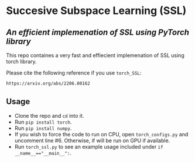 # Succesive Subspace Learning (SSL)
## _An efficient implemenation of SSL using PyTorch library_

This repo containes a very fast and effiecient implemenation of SSL using torch library. 

Please cite the following reference if you use `torch_SSL`:
```sh
https://arxiv.org/abs/2206.00162
```

## Usage
- Clone the repo and `cd` into it.
- Run `pip install torch`.
- Run `pip install numpy`.
- If you wish to force the code to run on CPU, open `torch_configs.py` and uncomment line #6. Otherwise, if will be run on GPU if available. 
- Run `torch_ssl.py` to see an example usage included under `if __name__=="__main__":`.

